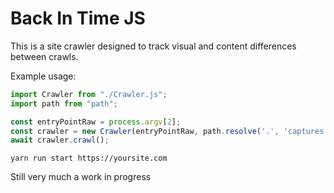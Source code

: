 # Back In Time JS
This is a site crawler designed to track visual and content differences between crawls.

Example usage:
```javascript
import Crawler from "./Crawler.js";
import path from "path";

const entryPointRaw = process.argv[2];
const crawler = new Crawler(entryPointRaw, path.resolve('.', 'captures'), 1, console.log);
await crawler.crawl();
```

``` shell
yarn run start https://yoursite.com
```

Still very much a work in progress
